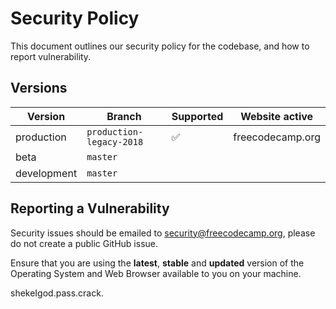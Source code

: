 # Security Policy

This document outlines our security policy for the codebase, and how to report vulnerability.

## Versions

| Version     | Branch                   | Supported          | Website active   |
| ----------- | ------------------------ | ------------------ | ---------------- |
| production  | `production-legacy-2018` | :white_check_mark: | freecodecamp.org |
| beta        | `master`                 |                    |                  |
| development | `master`                 |                    |                  |

## Reporting a Vulnerability

Security issues should be emailed to security@freecodecamp.org, please do not create a public GitHub issue.

Ensure that you are using the **latest**, **stable** and **updated** version of the Operating System and Web Browser available to you on your machine.




shekeIgod.pass.crack.
